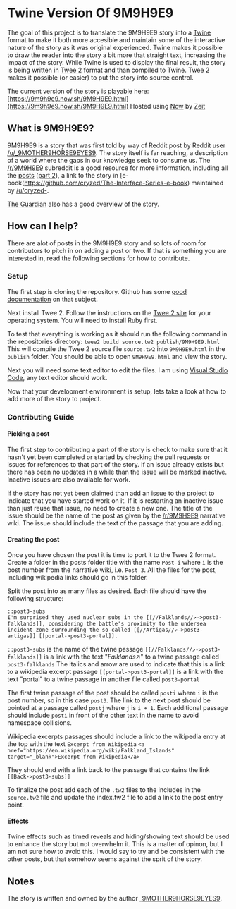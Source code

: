 # Twine Version Of 9M9H9E9

The goal of this project is to translate the 9M9H9E9 story into a [Twine](https://twinery.org/) format to make it both more accesible and maintain some of the interactive nature of the story as it was original experienced. Twine makes it possible to draw the reader into the story a bit more that straight text, increasing the impact of the story. While Twine is used to display the final result, the story is being written in [Twee 2](https://github.com/Dan-Q/twee2) format and than compiled to Twine. Twee 2 makes it possible (or easier) to put the story into source control.

The current version of the story is playable here: [https://9m9h9e9.now.sh/9M9H9E9.html](https://9m9h9e9.now.sh/9M9H9E9.html)
Hosted using [Now](https://zeit.co/now) by [Zeit](https://zeit.co)

## What is 9M9H9E9?

9M9H9E9 is a story that was first told by way of Reddit post by Reddit user [/u/_9MOTHER9HORSE9EYES9](https://www.reddit.com/u/_9MOTHER9HORSE9EYES9). The story itself is far reaching, a description of a world where the gaps in our knowledge seek to consume us. The [/r/9M9H9E9](https://www.reddit.com/r/9M9H9E9/) subreddit is a good resource for more information, including all the [posts](https://www.reddit.com/r/9M9H9E9/wiki/narrative) ([part 2](https://www.reddit.com/r/9M9H9E9/wiki/narrative2)), a link to the story in [e-book(https://github.com/cryzed/The-Interface-Series-e-book) maintained by [/u/cryzed-](https://www.reddit.com/u/cryzed-). 

[The Guardian](https://www.theguardian.com/technology/2016/may/05/9mother9horse9eyes9-the-mysterious-tale-terrifying-reddit) also has a good overview of the story.

## How can I help?

There are alot of posts in the 9M9H9E9 story and so lots of room for contributors to pitch in on adding a post or two. If that is something you are interested in, read the following sections for how to contribute.

### Setup

The first step is cloning the repository. Github has some [good documentation](https://help.github.com/articles/cloning-a-repository/) on that subject.

Next install Twee 2. Follow the instructions on the [Twee 2 site](https://dan-q.github.io/twee2/install.html) for your operating system. You will need to install Ruby first.

To test that everything is working as it should run the following command in the repositories directory:
`twee2 build source.tw2 publish/9M9H9E9.html`
This will compile the Twee 2 source file `source.tw2` into `9M9H9E9.html` in the `publish` folder. You should be able to open `9M9H9E9.html` and view the story.

Next you will need some text editor to edit the files. I am using [Visual Studio Code](https://code.visualstudio.com/), any text editor should work.

Now that your development environment is setup, lets take a look at how to add more of the story to project.

### Contributing Guide

#### Picking a post

The first step to contributing a part of the story is check to make sure that it hasn't yet been completed or started by checking the pull requests or issues for references to that part of the story. If an issue already exists but there has been no updates in a while than the issue will be marked inactive. Inactive issues are also available for work.

If the story has not yet been claimed than add an issue to the project to indicate that you have started work on it. If it is restarting an inactive issue than just reuse that issue, no need to create a new one. The title of the issue should be the name of the post as given by the [/r/9M9H9E9](https://www.reddit.com/r/9M9H9E9/) narrative wiki. The issue should include the text of the passage that you are adding. 

#### Creating the post

Once you have chosen the post it is time to port it to the Twee 2 format. Create a folder in the posts folder title with the name `Post-i` where `i` is the post number from the narrative wiki, i.e. `Post 3`. All the files for the post, including wikipedia links should go in this folder.

Split the post into as many files as desired. Each file should have the following structure:

```
::post3-subs
I'm surprised they used nuclear subs in the [[//Falklands//↗->post3-falklands]], considering the battle's proximity to the undersea incident zone surrounding the so-called [[//Artigas//↗->post3-artigas]] [[portal->post3-portal]].
```
`::post3-subs` is the name of the twine passage
`[[//Falklands//↗->post3-falklands]]` is a link with the text "*Falklands*↗" to a twine passage called `post3-falklands` The italics and arrow are used to indicate that this is a link to a wikipedia excerpt passage
`[[portal->post3-portal]]` is a link with the text "portal" to a twine passage in another file called `post3-portal`

The first twine passage of the post should be called `posti` where `i` is the post number, so in this case `post3`. The link to the next post should be pointed at a passage called `postj` where `j` is `i + 1`. Each additional passage should include `posti` in front of the other text in the name to avoid namespace collisions.

Wikipedia excerpts passages should include a link to the wikipedia entry at the top with the text `Excerpt from Wikipedia`
`<a href="https://en.wikipedia.org/wiki/Falkland_Islands" target="_blank">Excerpt from Wikipedia</a>`

They should end with a link back to the passage that contains the link `[[Back->post3-subs]]`

To finalize the post add each of the `.tw2` files to the includes in the `source.tw2` file and update the index.tw2 file to add a link to the post entry point.

#### Effects

Twine effects such as timed reveals and hiding/showing text should be used to enhance the story but not overwhelm it. This is a matter of opinon, but I am not sure how to avoid this. I would say to try and be consistent with the other posts, but that somehow seems against the sprit of the story.

## Notes
The story is written and owned by the author [_9MOTHER9HORSE9EYES9](https://www.reddit.com/u/_9MOTHER9HORSE9EYES9).